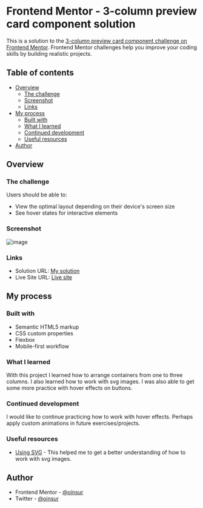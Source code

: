 # Frontend Mentor - 3-column preview card component solution

This is a solution to the [3-column preview card component challenge on Frontend Mentor](https://www.frontendmentor.io/challenges/3column-preview-card-component-pH92eAR2-). Frontend Mentor challenges help you improve your coding skills by building realistic projects. 

## Table of contents

- [Overview](#overview)
  - [The challenge](#the-challenge)
  - [Screenshot](#screenshot)
  - [Links](#links)
- [My process](#my-process)
  - [Built with](#built-with)
  - [What I learned](#what-i-learned)
  - [Continued development](#continued-development)
  - [Useful resources](#useful-resources)
- [Author](#author)


## Overview

### The challenge

Users should be able to:

- View the optimal layout depending on their device's screen size
- See hover states for interactive elements

### Screenshot

![image](https://user-images.githubusercontent.com/21114802/124397838-8903ca00-dccf-11eb-8d2d-a7465f05289a.png)

### Links

- Solution URL: [My solution](https://github.com/oinsur/three-column-preview-card)
- Live Site URL: [Live site](https://oinsur.github.io/three-column-preview-card/)

## My process

### Built with

- Semantic HTML5 markup
- CSS custom properties
- Flexbox
- Mobile-first workflow

### What I learned

With this project I learned how to arrange containers from one to three columns. 
I also learned how to work with svg images.
I was also able to get some more practice with hover effects on buttons. 

### Continued development

I would like to continue practicing how to work with hover effects.
Perhaps apply custom animations in future exercises/projects.

### Useful resources

- [Using SVG](https://css-tricks.com/using-svg/) - This helped me to get a better understanding of how to work with svg images.

## Author

- Frontend Mentor - [@oinsur](https://www.frontendmentor.io/profile/oinsur)
- Twitter - [@oinsur](https://www.twitter.com/oinsur)
